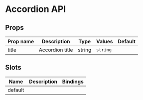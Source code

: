 # Accordion API

## Props

| Prop name | Description     | Type   | Values   | Default |
| --------- | --------------- | ------ | -------- | ------- |
| title     | Accordion title | string | `string` |         |

## Slots

| Name    | Description | Bindings |
| ------- | ----------- | -------- |
| default |             |          |
